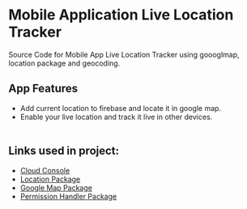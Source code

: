 # Mobile Application Live Location Tracker

Source Code for Mobile App Live Location Tracker using goooglmap, location package and geocoding.<br>

## App Features
- Add current location to firebase and locate it in google map.<br>
- Enable your live location and track it live in other devices.<br><br>

## Links used in project:

- [Cloud Console](https://bit.ly/3qLUjY9)
- [Location Package](https://bit.ly/2XcsBcX)
- [Google Map Package](https://bit.ly/2Vu1SYC)
- [Permission Handler Package](https://bit.ly/2X1WAnE)
<br><br>
